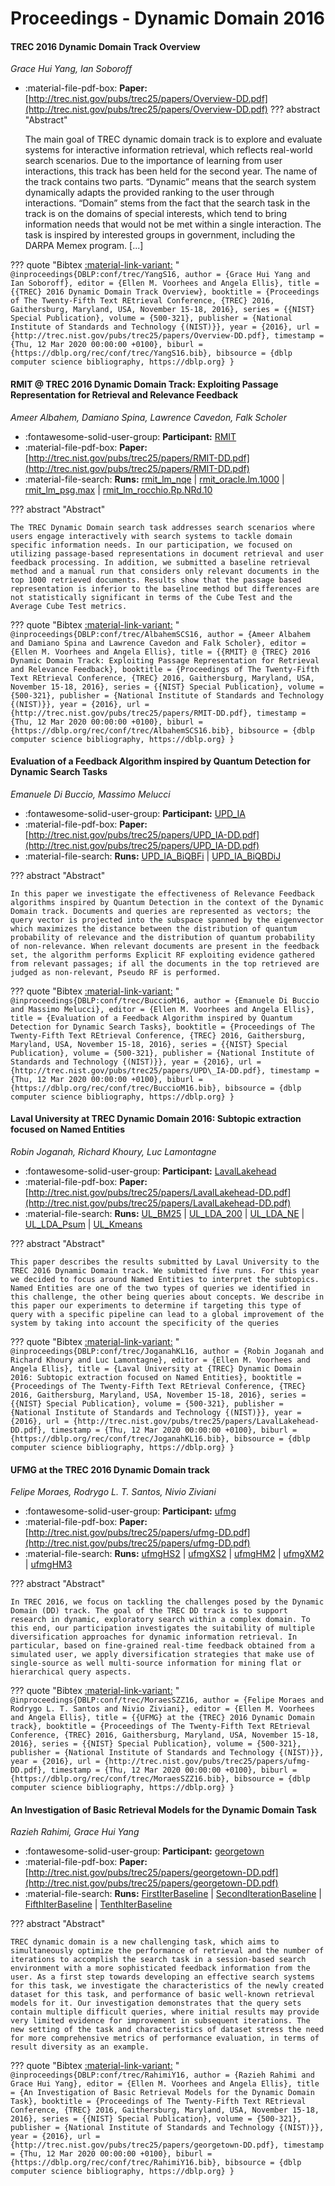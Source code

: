 # Proceedings - Dynamic Domain 2016 

#### TREC 2016 Dynamic Domain Track Overview

_Grace Hui Yang, Ian Soboroff_

- :material-file-pdf-box: **Paper:** [http://trec.nist.gov/pubs/trec25/papers/Overview-DD.pdf](http://trec.nist.gov/pubs/trec25/papers/Overview-DD.pdf)
??? abstract "Abstract"
	
	The main goal of TREC dynamic domain track is to explore and evaluate systems for interactive information retrieval, which reflects real-world search scenarios. Due to the importance of learning from user interactions, this track has been held for the second year. The name of the track contains two parts. “Dynamic” means that the search system dynamically adapts the provided ranking to the user through interactions. “Domain” stems from the fact that the search task in the track is on the domains of special interests, which tend to bring information needs that would not be met within a single interaction. The task is inspired by interested groups in government, including the DARPA Memex program. [...]
	

??? quote "Bibtex [:material-link-variant:](https://dblp.org/rec/conf/trec/YangS16.bib) "
	```
	@inproceedings{DBLP:conf/trec/YangS16,
		author = {Grace Hui Yang and Ian Soboroff},
		editor = {Ellen M. Voorhees and Angela Ellis},
		title = {{TREC} 2016 Dynamic Domain Track Overview},
		booktitle = {Proceedings of The Twenty-Fifth Text REtrieval Conference, {TREC} 2016, Gaithersburg, Maryland, USA, November 15-18, 2016},
		series = {{NIST} Special Publication},
		volume = {500-321},
		publisher = {National Institute of Standards and Technology {(NIST)}},
		year = {2016},
		url = {http://trec.nist.gov/pubs/trec25/papers/Overview-DD.pdf},
		timestamp = {Thu, 12 Mar 2020 00:00:00 +0100},
		biburl = {https://dblp.org/rec/conf/trec/YangS16.bib},
		bibsource = {dblp computer science bibliography, https://dblp.org}
	}
	```

#### RMIT @ TREC 2016 Dynamic Domain Track: Exploiting Passage Representation  for Retrieval and Relevance Feedback

_Ameer Albahem, Damiano Spina, Lawrence Cavedon, Falk Scholer_

- :fontawesome-solid-user-group: **Participant:** [RMIT](./participants.md#rmit)
- :material-file-pdf-box: **Paper:** [http://trec.nist.gov/pubs/trec25/papers/RMIT-DD.pdf](http://trec.nist.gov/pubs/trec25/papers/RMIT-DD.pdf)
- :material-file-search: **Runs:** [rmit_lm_nqe](./runs.md#rmit_lm_nqe) | [rmit_oracle.lm.1000](./runs.md#rmit_oracle.lm.1000) | [rmit_lm_psg.max](./runs.md#rmit_lm_psg.max) | [rmit_lm_rocchio.Rp.NRd.10](./runs.md#rmit_lm_rocchio.rp.nrd.10)

??? abstract "Abstract"
	
	The TREC Dynamic Domain search task addresses search scenarios where users engage interactively with search systems to tackle domain specific information needs. In our participation, we focused on utilizing passage-based representations in document retrieval and user feedback processing. In addition, we submitted a baseline retrieval method and a manual run that considers only relevant documents in the top 1000 retrieved documents. Results show that the passage based representation is inferior to the baseline method but differences are not statistically significant in terms of the Cube Test and the Average Cube Test metrics.
	

??? quote "Bibtex [:material-link-variant:](https://dblp.org/rec/conf/trec/AlbahemSCS16.bib) "
	```
	@inproceedings{DBLP:conf/trec/AlbahemSCS16,
		author = {Ameer Albahem and Damiano Spina and Lawrence Cavedon and Falk Scholer},
		editor = {Ellen M. Voorhees and Angela Ellis},
		title = {{RMIT} @ {TREC} 2016 Dynamic Domain Track: Exploiting Passage Representation for Retrieval and Relevance Feedback},
		booktitle = {Proceedings of The Twenty-Fifth Text REtrieval Conference, {TREC} 2016, Gaithersburg, Maryland, USA, November 15-18, 2016},
		series = {{NIST} Special Publication},
		volume = {500-321},
		publisher = {National Institute of Standards and Technology {(NIST)}},
		year = {2016},
		url = {http://trec.nist.gov/pubs/trec25/papers/RMIT-DD.pdf},
		timestamp = {Thu, 12 Mar 2020 00:00:00 +0100},
		biburl = {https://dblp.org/rec/conf/trec/AlbahemSCS16.bib},
		bibsource = {dblp computer science bibliography, https://dblp.org}
	}
	```

#### Evaluation of a Feedback Algorithm inspired by Quantum Detection for  Dynamic Search Tasks

_Emanuele Di Buccio, Massimo Melucci_

- :fontawesome-solid-user-group: **Participant:** [UPD_IA](./participants.md#upd_ia)
- :material-file-pdf-box: **Paper:** [http://trec.nist.gov/pubs/trec25/papers/UPD_IA-DD.pdf](http://trec.nist.gov/pubs/trec25/papers/UPD_IA-DD.pdf)
- :material-file-search: **Runs:** [UPD_IA_BiQBFi](./runs.md#upd_ia_biqbfi) | [UPD_IA_BiQBDiJ](./runs.md#upd_ia_biqbdij)

??? abstract "Abstract"
	
	In this paper we investigate the effectiveness of Relevance Feedback algorithms inspired by Quantum Detection in the context of the Dynamic Domain track. Documents and queries are represented as vectors; the query vector is projected into the subspace spanned by the eigenvector which maximizes the distance between the distribution of quantum probability of relevance and the distribution of quantum probability of non-relevance. When relevant documents are present in the feedback set, the algorithm performs Explicit RF exploiting evidence gathered from relevant passages; if all the documents in the top retrieved are judged as non-relevant, Pseudo RF is performed.
	

??? quote "Bibtex [:material-link-variant:](https://dblp.org/rec/conf/trec/BuccioM16.bib) "
	```
	@inproceedings{DBLP:conf/trec/BuccioM16,
		author = {Emanuele Di Buccio and Massimo Melucci},
		editor = {Ellen M. Voorhees and Angela Ellis},
		title = {Evaluation of a Feedback Algorithm inspired by Quantum Detection for Dynamic Search Tasks},
		booktitle = {Proceedings of The Twenty-Fifth Text REtrieval Conference, {TREC} 2016, Gaithersburg, Maryland, USA, November 15-18, 2016},
		series = {{NIST} Special Publication},
		volume = {500-321},
		publisher = {National Institute of Standards and Technology {(NIST)}},
		year = {2016},
		url = {http://trec.nist.gov/pubs/trec25/papers/UPD\_IA-DD.pdf},
		timestamp = {Thu, 12 Mar 2020 00:00:00 +0100},
		biburl = {https://dblp.org/rec/conf/trec/BuccioM16.bib},
		bibsource = {dblp computer science bibliography, https://dblp.org}
	}
	```

#### Laval University at TREC Dynamic Domain 2016: Subtopic extraction  focused on Named Entities

_Robin Joganah, Richard Khoury, Luc Lamontagne_

- :fontawesome-solid-user-group: **Participant:** [LavalLakehead](./participants.md#lavallakehead)
- :material-file-pdf-box: **Paper:** [http://trec.nist.gov/pubs/trec25/papers/LavalLakehead-DD.pdf](http://trec.nist.gov/pubs/trec25/papers/LavalLakehead-DD.pdf)
- :material-file-search: **Runs:** [UL_BM25](./runs.md#ul_bm25) | [UL_LDA_200](./runs.md#ul_lda_200) | [UL_LDA_NE](./runs.md#ul_lda_ne) | [UL_LDA_Psum](./runs.md#ul_lda_psum) | [UL_Kmeans](./runs.md#ul_kmeans)

??? abstract "Abstract"
	
	This paper describes the results submitted by Laval University to the TREC 2016 Dynamic Domain track. We submitted five runs. For this year we decided to focus around Named Entities to interpret the subtopics. Named Entities are one of the two types of queries we identified in this challenge, the other being queries about concepts. We describe in this paper our experiments to determine if targeting this type of query with a specific pipeline can lead to a global improvement of the system by taking into account the specificity of the queries
	

??? quote "Bibtex [:material-link-variant:](https://dblp.org/rec/conf/trec/JoganahKL16.bib) "
	```
	@inproceedings{DBLP:conf/trec/JoganahKL16,
		author = {Robin Joganah and Richard Khoury and Luc Lamontagne},
		editor = {Ellen M. Voorhees and Angela Ellis},
		title = {Laval University at {TREC} Dynamic Domain 2016: Subtopic extraction focused on Named Entities},
		booktitle = {Proceedings of The Twenty-Fifth Text REtrieval Conference, {TREC} 2016, Gaithersburg, Maryland, USA, November 15-18, 2016},
		series = {{NIST} Special Publication},
		volume = {500-321},
		publisher = {National Institute of Standards and Technology {(NIST)}},
		year = {2016},
		url = {http://trec.nist.gov/pubs/trec25/papers/LavalLakehead-DD.pdf},
		timestamp = {Thu, 12 Mar 2020 00:00:00 +0100},
		biburl = {https://dblp.org/rec/conf/trec/JoganahKL16.bib},
		bibsource = {dblp computer science bibliography, https://dblp.org}
	}
	```

#### UFMG at the TREC 2016 Dynamic Domain track

_Felipe Moraes, Rodrygo L. T. Santos, Nivio Ziviani_

- :fontawesome-solid-user-group: **Participant:** [ufmg](./participants.md#ufmg)
- :material-file-pdf-box: **Paper:** [http://trec.nist.gov/pubs/trec25/papers/ufmg-DD.pdf](http://trec.nist.gov/pubs/trec25/papers/ufmg-DD.pdf)
- :material-file-search: **Runs:** [ufmgHS2](./runs.md#ufmghs2) | [ufmgXS2](./runs.md#ufmgxs2) | [ufmgHM2](./runs.md#ufmghm2) | [ufmgXM2](./runs.md#ufmgxm2) | [ufmgHM3](./runs.md#ufmghm3)

??? abstract "Abstract"
	
	In TREC 2016, we focus on tackling the challenges posed by the Dynamic Domain (DD) track. The goal of the TREC DD track is to support research in dynamic, exploratory search within a complex domain. To this end, our participation investigates the suitability of multiple diversification approaches for dynamic information retrieval. In particular, based on fine-grained real-time feedback obtained from a simulated user, we apply diversification strategies that make use of single-source as well multi-source information for mining flat or hierarchical query aspects.
	

??? quote "Bibtex [:material-link-variant:](https://dblp.org/rec/conf/trec/MoraesSZZ16.bib) "
	```
	@inproceedings{DBLP:conf/trec/MoraesSZZ16,
		author = {Felipe Moraes and Rodrygo L. T. Santos and Nivio Ziviani},
		editor = {Ellen M. Voorhees and Angela Ellis},
		title = {{UFMG} at the {TREC} 2016 Dynamic Domain track},
		booktitle = {Proceedings of The Twenty-Fifth Text REtrieval Conference, {TREC} 2016, Gaithersburg, Maryland, USA, November 15-18, 2016},
		series = {{NIST} Special Publication},
		volume = {500-321},
		publisher = {National Institute of Standards and Technology {(NIST)}},
		year = {2016},
		url = {http://trec.nist.gov/pubs/trec25/papers/ufmg-DD.pdf},
		timestamp = {Thu, 12 Mar 2020 00:00:00 +0100},
		biburl = {https://dblp.org/rec/conf/trec/MoraesSZZ16.bib},
		bibsource = {dblp computer science bibliography, https://dblp.org}
	}
	```

#### An Investigation of Basic Retrieval Models for the Dynamic Domain  Task

_Razieh Rahimi, Grace Hui Yang_

- :fontawesome-solid-user-group: **Participant:** [georgetown](./participants.md#georgetown)
- :material-file-pdf-box: **Paper:** [http://trec.nist.gov/pubs/trec25/papers/georgetown-DD.pdf](http://trec.nist.gov/pubs/trec25/papers/georgetown-DD.pdf)
- :material-file-search: **Runs:** [FirstIterBaseline](./runs.md#firstiterbaseline) | [SecondIterationBaseline](./runs.md#seconditerationbaseline) | [FifthIterBaseline](./runs.md#fifthiterbaseline) | [TenthIterBaseline](./runs.md#tenthiterbaseline)

??? abstract "Abstract"
	
	TREC dynamic domain is a new challenging task, which aims to simultaneously optimize the performance of retrieval and the number of iterations to accomplish the search task in a session-based search environment with a more sophisticated feedback information from the user. As a first step towards developing an effective search systems for this task, we investigate the characteristics of the newly created dataset for this task, and performance of basic well-known retrieval models for it. Our investigation demonstrates that the query sets contain multiple difficult queries, where initial results may provide very limited evidence for improvement in subsequent iterations. The new setting of the task and characteristics of dataset stress the need for more comprehensive metrics of performance evaluation, in terms of result diversity as an example.
	

??? quote "Bibtex [:material-link-variant:](https://dblp.org/rec/conf/trec/RahimiY16.bib) "
	```
	@inproceedings{DBLP:conf/trec/RahimiY16,
		author = {Razieh Rahimi and Grace Hui Yang},
		editor = {Ellen M. Voorhees and Angela Ellis},
		title = {An Investigation of Basic Retrieval Models for the Dynamic Domain Task},
		booktitle = {Proceedings of The Twenty-Fifth Text REtrieval Conference, {TREC} 2016, Gaithersburg, Maryland, USA, November 15-18, 2016},
		series = {{NIST} Special Publication},
		volume = {500-321},
		publisher = {National Institute of Standards and Technology {(NIST)}},
		year = {2016},
		url = {http://trec.nist.gov/pubs/trec25/papers/georgetown-DD.pdf},
		timestamp = {Thu, 12 Mar 2020 00:00:00 +0100},
		biburl = {https://dblp.org/rec/conf/trec/RahimiY16.bib},
		bibsource = {dblp computer science bibliography, https://dblp.org}
	}
	```

